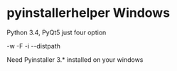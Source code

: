 # pyinstallerhelper Windows
Python 3.4, PyQt5
just four option

-w
-F
-i
--distpath


Need Pyinstaller 3.* installed on your windows
